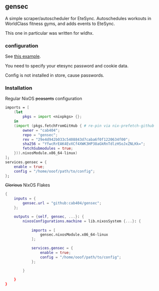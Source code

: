 gensec
---
A simple scraper/autoscheduler for EteSync. Autoschedules workouts in WorldClass fitness gyms, and adds events to EteSync.

This one in particular was written for wldhx.

### configuration
See [this example](./credentials_template.yml). 

You need to specify your etesync password and cookie data.

Config is not installed in store, cause passwords.

### Installation

Regular NixOS ~~peasants~~ configuration
```nix
imports = [
    (let
        pkgs = import <nixpkgs> {};
    in
    (import (pkgs.fetchFromGitHub { # re-pin via nix-prefetch-github
        owner = "cab404";
        repo = "gensec";
        rev = "29e4d942b033c5408843d7caba6f0f1220634f00";
        sha256 = "YfwcRrEAK4EvXCf4XWK3HP38aGkRnTdlzHSoJxZNLKk=";
        fetchSubmodules = true;
    })).nixosModule.x86_64-linux)
];
services.gensec = {
    enable = true;
    config = "/home/ooof/path/to/config";
};

```

~~Glorious~~ NixOS Flakes
```nix
{
    inputs = {
        gensec.url = "github:cab404/gensec";
    };

    outputs = {self, gensec, ...}: {
        nixosConfigurations.machine = lib.nixosSystem {...}: {
            
            imports = [
                gensec.nixosModule.x86_64-linux
            ];

            services.gensec = {
                enable = true;
                config = "/home/ooof/path/to/config";
            };

        }        
        
    }
}
```